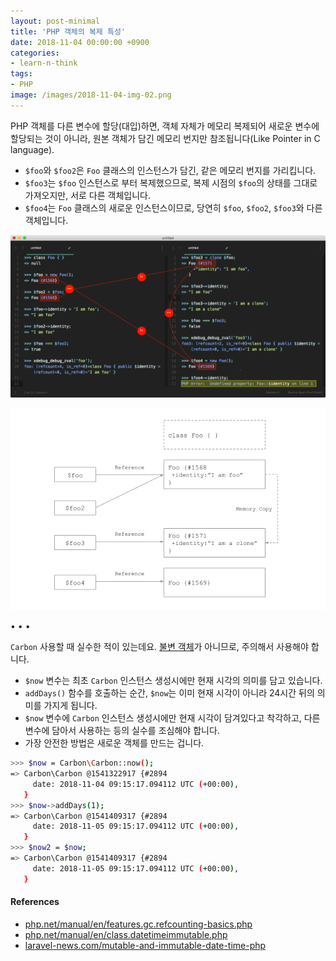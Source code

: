 ```yaml
---
layout: post-minimal
title: 'PHP 객체의 복제 특성'
date: 2018-11-04 00:00:00 +0900
categories:
- learn-n-think
tags:
- PHP
image: /images/2018-11-04-img-02.png
---
```


PHP 객체를 다른 변수에 할당(대입)하면, 객체 자체가 메모리 복제되어 새로운 변수에 할당되는 것이 아니라, 원본 객체가 담긴 메모리 번지만 참조됩니다(Like Pointer in C language).

- `$foo`와 `$foo2`은 `Foo` 클래스의 인스턴스가 담긴, 같은 메모리 번지를 가리킵니다.
- `$foo3`는 `$foo` 인스턴스로 부터 복제했으므로, 복제 시점의 `$foo`의 상태를 그대로 가져오지만, 서로 다른 객체입니다.
- `$foo4`는 `Foo` 클래스의 새로운 인스턴스이므로, 당연히 `$foo`, `$foo2`, `$foo3`와 다른 객체입니다.

![](/images/2018-11-04-img-01.png)

<!--more-->

![](/images/2018-11-04-img-02.png)

<div class="spacer">• • •</div>

`Carbon` 사용할 때 실수한 적이 있는데요. [불변 객체](/learn-n-think/immutable-object-and-immutalbe-entity/)가 아니므로, 주의해서 사용해야 합니다.
- `$now` 변수는 최초 `Carbon` 인스턴스 생성시에만 현재 시각의 의미를 담고 있습니다.
- `addDays()` 함수를 호출하는 순간, `$now`는 이미 현재 시각이 아니라 24시간 뒤의 의미를 가지게 됩니다.
- `$now` 변수에 `Carbon` 인스턴스 생성시에만 현재 시각이 담겨있다고 착각하고, 다른 변수에 담아서 사용하는 등의 실수를 조심해야 합니다.
- 가장 안전한 방법은 새로운 객체를 만드는 겁니다.

```bash
>>> $now = Carbon\Carbon::now();
=> Carbon\Carbon @1541322917 {#2894
     date: 2018-11-04 09:15:17.094112 UTC (+00:00),
   }
>>> $now->addDays(1);
=> Carbon\Carbon @1541409317 {#2894
     date: 2018-11-05 09:15:17.094112 UTC (+00:00),
   }
>>> $now2 = $now;
=> Carbon\Carbon @1541409317 {#2894
     date: 2018-11-05 09:15:17.094112 UTC (+00:00),
   }
```

#### References
- [php.net/manual/en/features.gc.refcounting-basics.php](//php.net/manual/en/features.gc.refcounting-basics.php)
- [php.net/manual/en/class.datetimeimmutable.php](//php.net/manual/en/class.datetimeimmutable.php)
- [laravel-news.com/mutable-and-immutable-date-time-php](//laravel-news.com/mutable-and-immutable-date-time-php)
